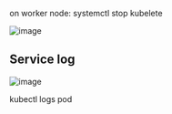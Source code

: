 on worker node:
systemctl stop kubelete

![image](https://github.com/user-attachments/assets/fcdb2297-9f91-4876-b76a-cef721e9ab43)


## Service log


![image](https://github.com/user-attachments/assets/abb907ad-0169-497f-b3ed-c4b3e8129f6a)

kubectl logs pod <pod name>

